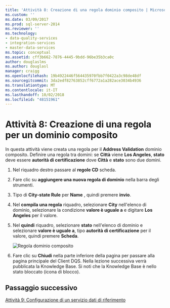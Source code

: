 ```yaml
---
title: 'Attività 8: Creazione di una regola dominio composito | Microsoft Docs'
ms.custom: ''
ms.date: 03/09/2017
ms.prod: sql-server-2014
ms.reviewer: ''
ms.technology:
- data-quality-services
- integration-services
- master-data-services
ms.topic: conceptual
ms.assetid: cff3b662-7876-4445-9bdd-96be35b3ca0c
author: douglaslms
ms.author: douglasl
manager: craigg
ms.openlocfilehash: 19b4922446f564435970fbb7f0422a3c98de48df
ms.sourcegitcommit: 3da2edf82763852cff6772a1a282ace3034b4936
ms.translationtype: MT
ms.contentlocale: it-IT
ms.lasthandoff: 10/02/2018
ms.locfileid: "48151961"
---
```

# <a name="task-8-creating-a-composite-domain-rule"></a>Attività 8: Creazione di una regola per un dominio composito
  In questa attività viene creata una regola per il **Address Validation** dominio composito. Definire una regola tra domini: se **Città** viene **Los Angeles**, **stato** deve essere **autorità di certificazione** dove **Città** e **stato** sono due domini.  
  
1.  Nel riquadro destro passare al **regole CD** scheda.  
  
2.  Fare clic su **aggiungere una nuova regola di dominio** nella barra degli strumenti.  
  
3.  Tipo di **City-state Rule** per **Name** , quindi premere **invio**.  
  
4.  Nel **compila una regola** riquadro, selezionare **City** nell'elenco di dominio, selezionare la condizione **valore è uguale a** e digitare **Los Angeles** per il valore.  
  
5.  Nel **quindi** riquadro, selezionare **stato** nell'elenco di dominio e selezionare **valore è uguale a**, tipo **autorità di certificazione** per il valore, quindi premere **Scheda**.  
  
     ![Regola dominio composito](../../2014/tutorials/media/et-creatingacompositedomainrule.jpg "regola dominio composito")  
  
6.  Fare clic su **Chiudi** nella parte inferiore della pagina per passare alla pagina principale del Client DQS. Nella lezione successiva verrà pubblicata la Knowledge Base. Si noti che la Knowledge Base è nello stato bloccato (icona di blocco).  
  
## <a name="next-step"></a>Passaggio successivo  
 [Attività 9: Configurazione di un servizio dati di riferimento](../../2014/tutorials/task-9-configuring-a-reference-data-service.md)  
  
  
